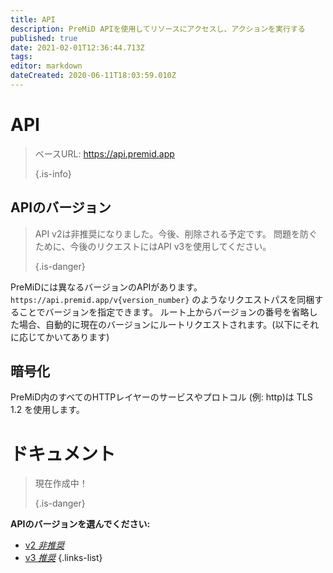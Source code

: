 ```yaml
---
title: API
description: PreMiD APIを使用してリソースにアクセスし、アクションを実行する
published: true
date: 2021-02-01T12:36:44.713Z
tags:
editor: markdown
dateCreated: 2020-06-11T18:03:59.010Z
---
```


# API

> ベースURL: https://api.premid.app 
> 
> {.is-info}

## APIのバージョン
> API v2は非推奨になりました。今後、削除される予定です。 問題を防ぐために、今後のリクエストにはAPI v3を使用してください。 
> 
> {.is-danger}

PreMiDには異なるバージョンのAPIがあります。 `https://api.premid.app/v{version_number}` のようなリクエストパスを同梱することでバージョンを指定できます。 ルート上からバージョンの番号を省略した場合、自動的に現在のバージョンにルートリクエストされます。(以下にそれに応じてかいてあります)

## 暗号化

PreMiD内のすべてのHTTPレイヤーのサービスやプロトコル (例: http)は TLS 1.2 を使用します。

# ドキュメント
> 現在作成中！ 
> 
> {.is-danger}

**APIのバージョンを選んでください:**
- [v2 *非推奨*](/dev/api/v2)
- [v3 *推奨*](/dev/api/v3)
{.links-list}